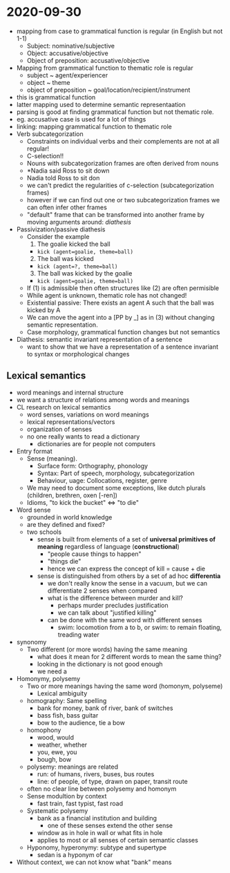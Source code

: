 # 2020-09-30
* mapping from case to grammatical function is regular (in English but not 1-1)
  * Subject: nominative/subjective
  * Object: accusative/objective
  * Object of preposition: accusative/objective
* Mapping from grammatical function to thematic role is regular
  * subject ~ agent/experiencer
  * object ~ theme
  * object of preposition ~ goal/location/recipient/instrument
* this is grammatical function
* latter mapping used to determine semantic representaation
* parsing is good at finding grammatical function but not thematic role.
* eg. accusative case is used for a lot of things
* linking: mapping grammatical function to thematic role
* Verb subcategorization
  * Constraints on individual verbs and their complements are not at all regular!
  * C-selection!!
  * Nouns with subcategorization frames are often derived from nouns
  * *Nadia said Ross to sit down
  * Nadia told Ross to sit don
  * we can't predict the regularities of c-selection (subcategorization frames)
  * however if we can find out one or two subcategorization frames we can often infer other frames
  * "default" frame that can be transformed into another frame by moving arguments around: *diathesis*
* Passivization/passive diathesis
  * Consider the example
    1. The goalie kicked the ball
      * `kick (agent=goalie, theme=ball)`
    2. The ball was kicked
      * `kick (agent=?, theme=ball)`
    3. The ball was kicked by the goalie 
      * `kick (agent=goalie, theme=ball)`
  * If (1) is admissible then often structures like (2) are often permisible
  * While agent is unknown, thematic role has not changed! 
  * Existential passive: There exists an agent A such that the ball was kicked by A
  * We can move the agent into a [PP by _] as in (3) without changing semantic representation.
  * Case morphology, grammatical function changes but not semantics
* Diathesis: semantic invariant representation of a sentence
  * want to show that we have a representation of a sentence invariant to syntax or morphological changes
## Lexical semantics
* word meanings and internal structure
* we want a structure of relations among words and meanings
* CL research on lexical semantics
  * word senses, variations on word meanings
  * lexical representations/vectors
  * organization of senses
  * no one really wants to read a dictionary
    * dictionaries are for people not computers
* Entry format
  * Sense (meaning). 
    * Surface form: Orthography, phonology
    * Syntax: Part of speech, morphology, subcategorization
    * Behaviour, uage: Collocations, register, genre
  * We may need to document some exceptions, like dutch plurals (children, brethren, oxen [-ren])
  * Idioms, "to kick the bucket" <=> "to die"
* Word sense
  * grounded in world knowledge
  * are they defined and fixed?
  * two schools
    * sense is built from elements of a set of **universal primitives of meaning** regardless of language (**constructional**)
      * "people cause things to happen"
      * "things die"
      * hence we can express the concept of kill = cause + die
    * sense is distinguished from others by a set of ad hoc **differentia**
      * we don't really know the sense in a vacuum, but we can differentiate 2 senses when compared
      * what is the difference between murder and kill?
        * perhaps murder precludes justification
        * we can talk about "justified killing"
      * can be done with the same word with different senses
        * swim: locomotion from a to b, or swim: to remain floating, treading water
* synonomy
  * Two different (or more words) having the same meaning
    * what does it mean for 2 different words to mean the same thing?
    * looking in the dictionary is not good enough
    * we need a 
* Homonymy, polysemy
  * Two or more meanings having the same word (homonym, polyseme)
    * Lexical ambiguity
  * homography: Same spelling
    * bank for money, bank of river, bank of switches
    * bass fish, bass guitar
    * bow to the audience, tie a bow
  * homophony
    * wood, would
    * weather, whether
    * you, ewe, you
    * bough, bow
  * polysemy: meanings are related
    * run: of humans, rivers, buses, bus routes
    * line: of people, of type, drawn on paper, transit route
  * often no clear line between polysemy and homonym
  * Sense modultion by context
    * fast train, fast typist, fast road
  * Systematic polysemy
    * bank as a financial institution and building
      * one of these senses extend the other sense
    * window as in hole in wall or what fits in hole
    * applies to most or all senses of certain semantic classes
  * Hyponomy, hyperonymy: subtype and supertype
    * sedan is a hyponym of car
* Without context, we can not know what "bank" means